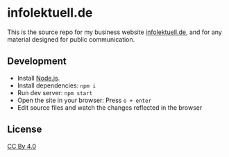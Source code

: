 # infolektuell.de

This is the source repo for my business website [infolektuell.de](https://infolektuell.de), and for any material designed for public communication.

## Development

- Install [Node.js].
- Install dependencies: `npm i`
- Run dev server: `npm start`
- Open the site in your browser: Press `o + enter`
- Edit source files and watch the changes reflected in the browser

## License

[CC By 4.0](https://creativecommons.org/licenses/by/4.0/)

[node.js]: https://nodejs.org
